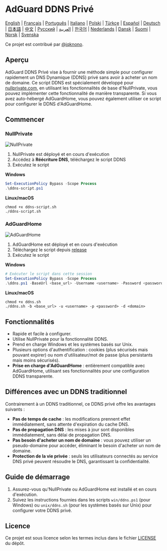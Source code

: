 # AdGuard DDNS Privé

[English](readme.md) | [Français](readme.fr.md) | [Português](readme.pt.md) | [Italiano](readme.it.md) | [Polski](readme.pl.md) | [Türkçe](readme.tr.md) | [Español](readme.es.md) | [Deutsch](readme.de.md) | [日本語](readme.ja.md) | [中文](readme.zh.md) | [Русский](readme.ru.md) | [العربية](readme.ar.md) | [한국어](readme.ko.md) | [Nederlands](readme.nl.md) | [Dansk](readme.da.md) | [Suomi](readme.fi.md) | [Norsk](readme.no.md) | [Svenska](readme.sv.md)

Ce projet est contribué par [@jqknono](https://github.com/jqknono).

## Aperçu

AdGuard DDNS Privé vise à fournir une méthode simple pour configurer rapidement un DNS Dynamique (DDNS) privé sans avoir à acheter un nom de domaine.
Ce script DDNS est spécialement développé pour [nullprivate.com](https://nullprivate.com), en utilisant les fonctionnalités de base d'NullPrivate, vous pouvez implémenter cette fonctionnalité de manière transparente.
Si vous avez auto-hébergé AdGuardHome, vous pouvez également utiliser ce script pour configurer le DDNS d'AdGuardHome.

## Commencer

### NullPrivate

![NullPrivate](./assets/nullprivate.webp)

1. NullPrivate est déployé et en cours d'exécution
2. Accédez à **Réécriture DNS**, téléchargez le script DDNS
3. Exécutez le script

**Windows**

```powershell
Set-ExecutionPolicy Bypass -Scope Process
.\ddns-script.ps1
```

**Linux/macOS**

```shell
chmod +x ddns-script.sh
./ddns-script.sh
```

### AdGuardHome

![AdGuardHome](./assets/adguardhome.webp)

1. AdGuardHome est déployé et en cours d'exécution
2. Téléchargez le script depuis [release](https://github.com/NullPrivate/nullprivate-ddns/releases)
3. Exécutez le script

**Windows**

```powershell
# Exécuter le script dans cette session
Set-ExecutionPolicy Bypass -Scope Process
.\ddns.ps1 -BaseUrl <base_url> -Username <username> -Password <password> -Domain <domain>
```

**Linux/macOS**

```shell
chmod +x ddns.sh
./ddns.sh -b <base_url> -u <username> -p <password> -d <domain>
```

## Fonctionnalités

- Rapide et facile à configurer.
- Utilise NullPrivate pour la fonctionnalité DDNS.
- Prend en charge Windows et les systèmes basés sur Unix.
- Plusieurs options d'authentification : cookies (plus sécurisés mais pouvant expirer) ou nom d'utilisateur/mot de passe (plus persistants mais moins sécurisés).
- **Prise en charge d'AdGuardHome** : entièrement compatible avec AdGuardHome, utilisant ses fonctionnalités pour une configuration DDNS transparente.

## Différences avec un DDNS traditionnel

Contrairement à un DDNS traditionnel, ce DDNS privé offre les avantages suivants :

- **Pas de temps de cache** : les modifications prennent effet immédiatement, sans attente d'expiration du cache DNS.
- **Pas de propagation DNS** : les mises à jour sont disponibles immédiatement, sans délai de propagation DNS.
- **Pas besoin d'acheter un nom de domaine** : vous pouvez utiliser un pseudo-domaine pour accéder, éliminant le besoin d'acheter un nom de domaine.
- **Protection de la vie privée** : seuls les utilisateurs connectés au service DNS privé peuvent résoudre le DNS, garantissant la confidentialité.

## Guide de démarrage

1. Assurez-vous qu'NullPrivate ou AdGuardHome est installé et en cours d'exécution.
2. Suivez les instructions fournies dans les scripts `win/ddns.ps1` (pour Windows) ou `unix/ddns.sh` (pour les systèmes basés sur Unix) pour configurer votre DDNS privé.

## Licence

Ce projet est sous licence selon les termes inclus dans le fichier [LICENSE](LICENSE) du dépôt.